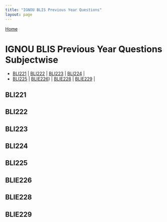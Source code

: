```yaml
---
title: "IGNOU BLIS Previous Year Questions"
layout: page
---
```

[Home](https://papatakabookclub.github.io/)
# IGNOU BLIS Previous Year Questions Subjectwise
- [BLI221](https://papatakabookclub.github.io/BLIS-PYQs/#bli221) |  [BLI222](https://papatakabookclub.github.io/BLIS-PYQs/#bli222) |   [BLI223](https://papatakabookclub.github.io/BLIS-PYQs/#bli223) | [BLI224](https://papatakabookclub.github.io/BLIS-PYQs/#bli224) |  
- [BLI225](https://papatakabookclub.github.io/BLIS-PYQs/#bli225) | [BLIE226](https://papatakabookclub.github.io/BLIS-PYQs/#bli226)) | [BLIE228](https://papatakabookclub.github.io/BLIS-PYQs/#bli228) | [BLIE229](https://papatakabookclub.github.io/BLIS-PYQs/#bli226) | 



## BLI221
## BLI222
## BLI223
## BLI224
## BLI225
## BLIE226
## BLIE228
## BLIE229
